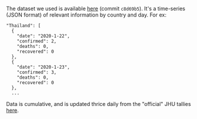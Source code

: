 The dataset we used is available [here](https://github.com/pomber/covid19) (commit `c8d69b5`). It's a time-series (JSON format) of relevant information by country and day. For ex:

```
"Thailand": [
  {
    "date": "2020-1-22",
    "confirmed": 2,
    "deaths": 0,
    "recovered": 0
  },
  {
    "date": "2020-1-23",
    "confirmed": 3,
    "deaths": 0,
    "recovered": 0
  },
  ...
```

Data is cumulative, and is updated thrice daily from the "official" JHU tallies [here](https://github.com/CSSEGISandData/COVID-19).
